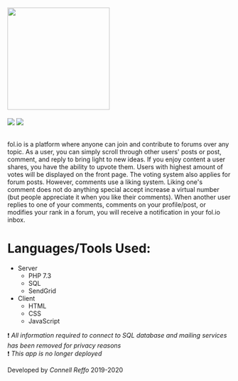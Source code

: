 <h1><img src="https://raw.githubusercontent.com/connellr023/Folio/edb383c353b23aeddd4c9a280c233a8779102474/images/other/folioLogoWhite.svg" width="230"></h1>

<div align="left">
 <img src="https://img.shields.io/badge/language-PHP-purple">
 <img src="https://img.shields.io/badge/developer-Connell Reffo-red">
</div>

<br />

fol.io is a platform where anyone can join and contribute to forums over any topic. As a user, you can simply scroll through other users' posts or post, comment, and reply to bring light to new ideas. If you enjoy content a user shares, you have the ability to upvote them. Users with highest amount of votes will be displayed on the front page. The voting system also applies for forum posts. However, comments use a liking system. Liking one's comment does not do anything special accept increase a virtual number (but people appreciate it when you like their comments). When another user replies to one of your comments, comments on your profile/post, or modifies your rank in a forum, you will receive a notification in your fol.io inbox.

# Languages/Tools Used:
 - Server
   - PHP 7.3
   - SQL
   - SendGrid
 - Client
   - HTML
   - CSS
   - JavaScript

:exclamation: *All information required to connect to SQL database and mailing services has been removed for privacy reasons* <br/>
:exclamation: *This app is no longer deployed*

Developed by *Connell Reffo* 2019-2020
